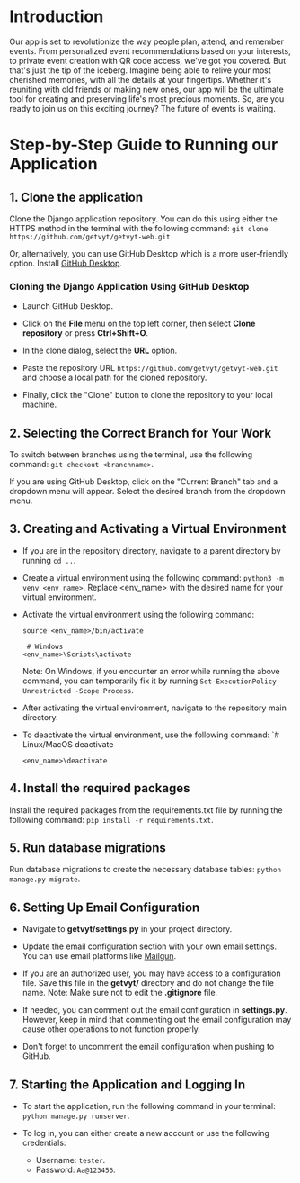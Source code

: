 # Introduction

Our app is set to revolutionize the way people plan, attend, and remember events. From personalized event recommendations based on your interests, to private event creation with QR code access, we've got you covered. But that's just the tip of the iceberg. Imagine being able to relive your most cherished memories, with all the details at your fingertips. Whether it's reuniting with old friends or making new ones, our app will be the ultimate tool for creating and preserving life's most precious moments. So, are you ready to join us on this exciting journey? The future of events is waiting.

# Step-by-Step Guide to Running our Application

## 1. Clone the application

Clone the Django application repository. You can do this using either the HTTPS method in the terminal with the following command:
`git clone https://github.com/getvyt/getvyt-web.git`

Or, alternatively, you can use GitHub Desktop which is a more user-friendly option. Install [GitHub Desktop](https://desktop.github.com/).

### Cloning the Django Application Using GitHub Desktop

- Launch GitHub Desktop.

- Click on the **File** menu on the top left corner, then select **Clone repository** or press **Ctrl+Shift+O**.

- In the clone dialog, select the **URL** option.

- Paste the repository URL `https://github.com/getvyt/getvyt-web.git` and choose a local path for the cloned repository.

- Finally, click the "Clone" button to clone the repository to your local machine.

## 2. Selecting the Correct Branch for Your Work

To switch between branches using the terminal, use the following command: `git checkout <branchname>`.

If you are using GitHub Desktop, click on the "Current Branch" tab and a dropdown menu will appear. Select the desired branch from the dropdown menu.

## 3. Creating and Activating a Virtual Environment

- If you are in the repository directory, navigate to a parent directory by running `cd ..`.

- Create a virtual environment using the following command: `python3 -m venv <env_name>`. Replace <env_name> with the desired name for your virtual environment.

- Activate the virtual environment using the following command: 
  ```# Linux/MacOS
  source <env_name>/bin/activate

   # Windows
  <env_name>\Scripts\activate
  ```

  Note: On Windows, if you encounter an error while running the above command, you can temporarily fix it by running `Set-ExecutionPolicy Unrestricted -Scope Process`.

- After activating the virtual environment, navigate to the repository main directory.
- To deactivate the virtual environment, use the following command: `# Linux/MacOS
deactivate

  ``` # Windows
  <env_name>\deactivate
  ```
  
## 4. Install the required packages

Install the required packages from the requirements.txt file by running the following command: `pip install -r requirements.txt`.

## 5. Run database migrations

Run database migrations to create the necessary database tables: `python manage.py migrate`.

## 6. Setting Up Email Configuration

- Navigate to **getvyt/settings.py** in your project directory.

- Update the email configuration section with your own email settings. You can use email platforms like [Mailgun](https://www.mailgun.com).

- If you are an authorized user, you may have access to a configuration file. Save this file in the **getvyt/** directory and do not change the file name.
  Note: Make sure not to edit the **.gitignore** file.
  
- If needed, you can comment out the email configuration in **settings.py**. However, keep in mind that commenting out the email configuration may cause other operations to not function properly.

- Don't forget to uncomment the email configuration when pushing to GitHub.

## 7. Starting the Application and Logging In

- To start the application, run the following command in your terminal: `python manage.py runserver`.

- To log in, you can either create a new account or use the following credentials:
  - Username: `tester`.
  - Password: `Aa@123456`.
